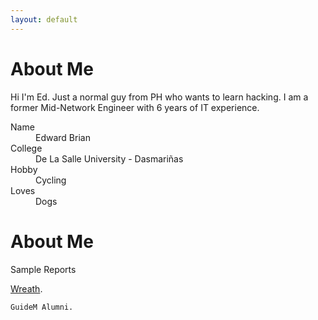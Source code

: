 ```yaml
---
layout: default
---
```


# About Me

Hi I'm Ed. Just a normal guy from PH who wants to learn hacking. I am a former Mid-Network Engineer with 6 years of IT experience.

<!--### Definition lists can be used with HTML syntax..-->

<dl>
<dt>Name</dt>
<dd>Edward Brian</dd>
<dt>College</dt>
<dd>De La Salle University - Dasmariñas</dd>
<dt>Hobby</dt>
<dd>Cycling</dd>
<dt>Loves</dt>
<dd>Dogs</dd>
</dl>


# About Me

Sample Reports

[Wreath](./another-page.html).



```
GuideM Alumni.
```

